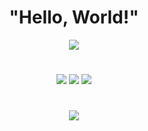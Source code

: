 <div align="center">
  <h1>"Hello, World!"</h1>

![](https://github-readme-solvedac.hyp3rflow.vercel.app/api/?handle=dlswns)

#

  <div>
      <p>
        <img src="https://img.shields.io/badge/Visual Studio Code-007ACC?style=flat-square&logo=Visual Studio Code&logoColor=white"/>
        <img src="https://img.shields.io/badge/Linux-FCC624?style=flat-square&logo=Linux&logoColor=white"/>
        <img src="https://hits.seeyoufarm.com/api/count/incr/badge.svg?url=https%3A%2F%2Fgithub.com%2Fgjbae1212%2Fhit-counter&count_bg=%23000000&title_bg=%23FFFFFF&icon=ubuntu.svg&icon_color=%23FF6B00&title=in-jun&edge_flat=true"/>
      </p>
  </div>

#

![](https://github-readme-activity-graph.vercel.app/graph?username=in-jun&theme=high-contrast&height=250)

</div>
